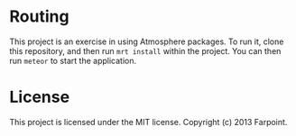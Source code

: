Routing
============

This project is an exercise in using Atmosphere packages. To run it, clone this repository, and then run `mrt install` within the project. You can then run `meteor` to start the application.

# License
This project is licensed under the MIT license. Copyright (c) 2013 Farpoint.
